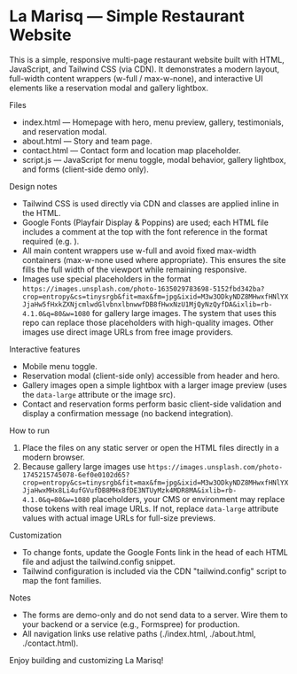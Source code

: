 # La Marisq — Simple Restaurant Website

This is a simple, responsive multi-page restaurant website built with HTML, JavaScript, and Tailwind CSS (via CDN). It demonstrates a modern layout, full-width content wrappers (w-full / max-w-none), and interactive UI elements like a reservation modal and gallery lightbox.

Files
- index.html — Homepage with hero, menu preview, gallery, testimonials, and reservation modal.
- about.html — Story and team page.
- contact.html — Contact form and location map placeholder.
- script.js — JavaScript for menu toggle, modal behavior, gallery lightbox, and forms (client-side demo only).

Design notes
- Tailwind CSS is used directly via CDN and classes are applied inline in the HTML.
- Google Fonts (Playfair Display & Poppins) are used; each HTML file includes a comment at the top with the font reference in the format required (e.g. <!-- {{font: Playfair Display, Poppins}} -->).
- All main content wrappers use w-full and avoid fixed max-width containers (max-w-none used where appropriate). This ensures the site fills the full width of the viewport while remaining responsive.
- Images use special placeholders in the format `https://images.unsplash.com/photo-1635029783698-5152fbd342ba?crop=entropy&cs=tinysrgb&fit=max&fm=jpg&ixid=M3w3ODkyNDZ8MHwxfHNlYXJjaHw5fHxkZXNjcmlwdGlvbnxlbnwwfDB8fHwxNzU1MjQyNzQyfDA&ixlib=rb-4.1.0&q=80&w=1080` for gallery large images. The system that uses this repo can replace those placeholders with high-quality images. Other images use direct image URLs from free image providers.

Interactive features
- Mobile menu toggle.
- Reservation modal (client-side only) accessible from header and hero.
- Gallery images open a simple lightbox with a larger image preview (uses the `data-large` attribute or the image src).
- Contact and reservation forms perform basic client-side validation and display a confirmation message (no backend integration).

How to run
1. Place the files on any static server or open the HTML files directly in a modern browser.
2. Because gallery large images use `https://images.unsplash.com/photo-1745215745078-6ef0e0102d65?crop=entropy&cs=tinysrgb&fit=max&fm=jpg&ixid=M3w3ODkyNDZ8MHwxfHNlYXJjaHwxMHx8Li4ufGVufDB8MHx8fDE3NTUyMzk4MDR8MA&ixlib=rb-4.1.0&q=80&w=1080` placeholders, your CMS or environment may replace those tokens with real image URLs. If not, replace `data-large` attribute values with actual image URLs for full-size previews.

Customization
- To change fonts, update the Google Fonts link in the head of each HTML file and adjust the tailwind.config snippet.
- Tailwind configuration is included via the CDN "tailwind.config" script to map the font families.

Notes
- The forms are demo-only and do not send data to a server. Wire them to your backend or a service (e.g., Formspree) for production.
- All navigation links use relative paths (./index.html, ./about.html, ./contact.html).

Enjoy building and customizing La Marisq!
